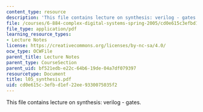 ```yaml
---
content_type: resource
description: 'This file contains lecture on synthesis: verilog - gates.'
file: /courses/6-884-complex-digital-systems-spring-2005/cd0e615c3efbd1ef22ee9330075035f2_l05_synthesis.pdf
file_type: application/pdf
learning_resource_types:
- Lecture Notes
license: https://creativecommons.org/licenses/by-nc-sa/4.0/
ocw_type: OCWFile
parent_title: Lecture Notes
parent_type: CourseSection
parent_uid: bf521edb-e22c-64b6-19de-04a7df079397
resourcetype: Document
title: l05_synthesis.pdf
uid: cd0e615c-3efb-d1ef-22ee-9330075035f2
---
```

This file contains lecture on synthesis: verilog - gates.